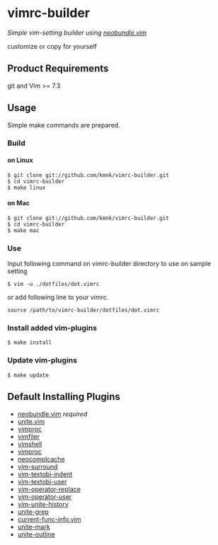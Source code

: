 # vimrc-builder

*Simple vim-setting builder using [neobundle.vim][]*

customize or copy for yourself

## Product Requirements

git and Vim >= 7.3


## Usage

Simple make commands are prepared.

### Build

#### on Linux

    $ git clone git://github.com/kmnk/vimrc-builder.git
    $ cd vimrc-builder
    $ make linux

#### on Mac

    $ git clone git://github.com/kmnk/vimrc-builder.git
    $ cd vimrc-builder
    $ make mac

### Use

Input following command on vimrc-builder directory to use on sample setting

    $ vim -u ./dotfiles/dot.vimrc

or add following line to your vimrc.

    source /path/to/vimrc-builder/dotfiles/dot.vimrc


### Install added vim-plugins

    $ make install


### Update vim-plugins

    $ make update


## Default Installing Plugins

- [neobundle.vim][] *required*
- [unite.vim][]
- [vimproc][]
- [vimfiler][]
- [vimshell][]
- [vimproc][]
- [neocomplcache][]
- [vim-surround][]
- [vim-textobj-indent][]
- [vim-textobj-user][]
- [vim-operator-replace][]
- [vim-operator-user][]
- [vim-unite-history][]
- [unite-grep][]
- [current-func-info.vim][]
- [unite-mark][]
- [unite-outline][]


[neobundle.vim]:         https://github.com/Shougo/neobundle.vim
[unite.vim]:             https://github.com/Shougo/unite.vim
[vimproc]:               https://github.com/Shougo/vimproc
[vimfiler]:              https://github.com/Shougo/vimfiler
[vimshell]:              https://github.com/Shougo/vimshell
[vimproc]:               https://github.com/Shougo/vimproc
[neocomplcache]:         https://github.com/Shougo/neocomplcache
[vim-surround]:          https://github.com/kana/vim-surround
[vim-textobj-indent]:    https://github.com/kana/vim-textobj-indent
[vim-textobj-user]:      https://github.com/kana/vim-textobj-user
[vim-operator-replace]:  https://github.com/kana/vim-operator-replace
[vim-operator-user]:     https://github.com/kana/vim-operator-user
[vim-unite-history]:     https://github.com/thinca/vim-unite-history
[unite-grep]:            https://github.com/Sixeight/unite-grep
[current-func-info.vim]: https://github.com/tyru/current-func-info.vim
[unite-mark]:            https://github.com/tacroe/unite-mark
[unite-outline]:         https://github.com/h1mesuke/unite-outline
